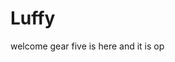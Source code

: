 # Luffy
welcome
gear five is here and it is op 
 
 
   
  
       
                         
                         
                                     
                                                        
                               
                                  
                   
         
    
 
